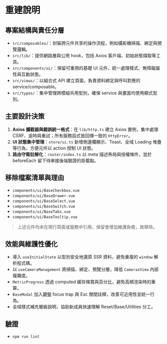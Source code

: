 # 重建說明

## 專案結構與責任分層
- `src/composables/`：封裝跨元件共享的操作流程，例如攝影機掃描、綁定與預覽邏輯。
- `src/lib/`：提供網路層與公用 hook，包括 Axios 客戶端、初始狀態擷取等工具。
- `src/components/ui/`：保留可重用的基礎 UI 元件，統一處理樣式、無障礙屬性與互動狀態。
- `src/views/`：以組合式 API 建立頁面，負責資料綁定與呼叫對應的 service/composable。
- `src/types/`：集中管理跨模組共用型別，確保 service 與畫面均使用顯式型別。

## 主要設計決策
1. **Axios 攔截器與錯誤統一格式**：在 `lib/http.ts` 建立 Axios 實例，集中處理 CSRF、逾時與重試；所有服務函式皆回傳一致的 `HttpError`。
2. **UI 狀態集中管理**：`store/ui.ts` 新增側邊欄顯示、Toast、全域 Loading 堆疊等行為，方便元件以 action 控制 UI 狀態。
3. **路由守衛註解化**：`router/index.ts` 以 meta 描述佈局與授權條件，並於 beforeEach 留下待串接後端驗證的掛載點。

## 移除檔案清單與理由
- `components/ui/BaseCheckbox.vue`
- `components/ui/BaseDrawer.vue`
- `components/ui/BaseSelect.vue`
- `components/ui/BaseSwitch.vue`
- `components/ui/BaseTabs.vue`
- `components/ui/BaseTooltip.vue`

> 上述元件均未在現行頁面或服務中引用，保留會增加維護負擔，故移除。

## 效能與維護性優化
- 導入 `useInitialState` 以型別安全地還原 SSR 資料，避免重複的 `window` 解析程式碼。
- 以 `useCameraManagement` 將掃描、綁定、預覽分層，降低 `CamerasView` 內部複雜度。
- `MetricProgress` 透過 computed 緩存條寬與百分比，避免高頻渲染時的重算。
- `BaseModal` 加入鍵盤 focus trap 與 Esc 關閉註釋，改善可近用性並統一行為。
- 全域樣式補充層級說明，協助新成員快速理解 Reset/Base/Utilities 分工。

## 驗證
- `npm run lint`

